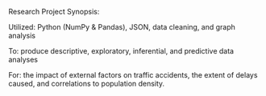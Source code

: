 Research Project Synopsis: 

Utilized: Python (NumPy & Pandas), JSON, data cleaning, and graph analysis

To: produce descriptive, exploratory, inferential, and predictive data analyses 

For: the impact of external factors on traffic accidents, the extent of delays caused, and correlations to population density. 
